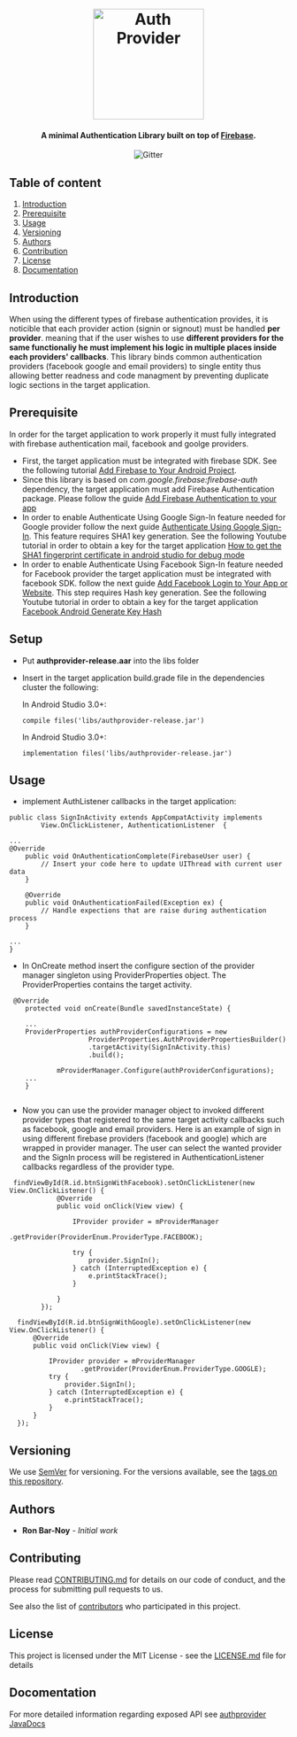 
<h1 align="center">
  <br>
  <img src="https://github.com/barnoy1/authprovider/wiki/images/logo.png" 
  alt="Auth Provider" width="200">
</h1>

<h4 align="center">A minimal Authentication Library built on 
top of <a href="https://firebase.google.com" target="_blank">Firebase</a>.</h4>

<p align="center">
  <img src="https://img.shields.io/badge/version-1.0-blue.svg"
           alt="Gitter">
</p>

## Table of content

1. [Introduction](#intro)
2. [Prerequisite](#pre)
3. [Usage](#usge)
4. [Versioning](#ver)
5. [Authors](#authors)
6. [Contribution](#contrib)
7. [License](#lic)
8. [Documentation](#docs)


## Introduction<a name="intro"></a>
When using the different types of firebase authentication provides, it is noticible that each provider action (signin or signout) must be handled **per provider**. meaning that if the user wishes to use **different providers for the same functionaliy he must implement his logic in multiple places inside each providers' callbacks**. This library binds common authentication providers (facebook google and email providers) to single entity thus allowing better readness and code managment by preventing duplicate logic sections in the target application.


## Prerequisite<a name="pre"></a>
In order for the target application to work properly it must fully integrated with firebase authentication mail, facebook and goolge providers.  
* First, the target application must be integrated with firebase SDK. See the following tutorial [Add Firebase to Your Android Project](https://firebase.google.com/docs/android/setup).
* Since this library is based on *com.google.firebase:firebase-auth* dependency, the target application must add Firebase Authentication package. Please follow the guide [Add Firebase Authentication to your app](https://firebase.google.com/docs/auth/android/start/)
*  In order to enable Authenticate Using Google Sign-In feature needed for Google provider follow the next guide [ Authenticate Using Google Sign-In](https://firebase.google.com/docs/auth/android/google-signin). This feature requires SHA1 key generation. See the following Youtube tutorial in order to obtain a key for the target application [How to get the SHA1 fingerprint certificate in android studio for debug mode](https://www.youtube.com/watch?v=aakXkUY6MYU) 
* In order to enable Authenticate Using Facebook Sign-In feature needed for Facebook provider the target application must be integrated  with facebook SDK. follow the next guide [Add Facebook Login to Your App or Website](https://developers.facebook.com/docs/facebook-login). This step requires Hash key generation. See the following Youtube tutorial in order to obtain a key for the target application [Facebook Android Generate Key Hash](https://stackoverflow.com/questions/5306009/facebook-android-generate-key-hash)

## Setup<a name="setup"></a>
* Put **authprovider-release.aar** into the libs folder
* Insert in the target application build.grade file in the dependencies cluster the following:
  
  In Android Studio 3.0+:
  ```
  compile files('libs/authprovider-release.jar')
  ```
  
  In Android Studio 3.0+:
  ```
  implementation files('libs/authprovider-release.jar')
  ```

## Usage<a name="usage"></a>
* implement AuthListener callbacks in the target application:

```
public class SignInActivity extends AppCompatActivity implements
        View.OnClickListener, AuthenticationListener  {
        
...
@Override
    public void OnAuthenticationComplete(FirebaseUser user) {
        // Insert your code here to update UIThread with current user data
    }

    @Override
    public void OnAuthenticationFailed(Exception ex) {
        // Handle expections that are raise during authentication process
    }

...
}
```

* In OnCreate method insert the configure section of the provider manager singleton using ProviderProperties object. The ProviderProperties contains the target activity.

```
 @Override
    protected void onCreate(Bundle savedInstanceState) {
     
    ...
    ProviderProperties authProviderConfigurations = new
                    ProviderProperties.AuthProviderPropertiesBuilder()
                    .targetActivity(SignInActivity.this)
                    .build();

            mProviderManager.Configure(authProviderConfigurations);
    ...
    }
    
```

* Now you can use the provider manager object to invoked different provider types that registered to the same target activity callbacks such as facebook, google and email providers. Here is an example of sign in using different firebase providers (facebook and google) which are wrapped in provider manager. The user can select the wanted provider and the SignIn process will be registered in AuthenticationListener callbacks regardless of the provider type. 

```
 findViewById(R.id.btnSignWithFacebook).setOnClickListener(new View.OnClickListener() {
            @Override
            public void onClick(View view) {

                IProvider provider = mProviderManager
                        .getProvider(ProviderEnum.ProviderType.FACEBOOK);

                try {
                    provider.SignIn();
                } catch (InterruptedException e) {
                    e.printStackTrace();
                }

            }
        });

  findViewById(R.id.btnSignWithGoogle).setOnClickListener(new View.OnClickListener() {
      @Override
      public void onClick(View view) {

          IProvider provider = mProviderManager
                  .getProvider(ProviderEnum.ProviderType.GOOGLE);
          try {
              provider.SignIn();
          } catch (InterruptedException e) {
              e.printStackTrace();
          }
      }
  });
```


## Versioning<a name="ver"></a>

We use [SemVer](http://semver.org/) for versioning. For the versions available, see the [tags on this repository](https://github.com/barnoy1/authprovider/releases). 


## Authors<a name="authors"></a>

* **Ron Bar-Noy** - *Initial work* 


## Contributing<a name="contrib"></a>

Please read [CONTRIBUTING.md](https://gist.github.com/PurpleBooth/b24679402957c63ec426) for details on our code of conduct, and the process for submitting pull requests to us.

See also the list of [contributors](https://github.com/your/project/contributors) who participated in this project.


## License<a name="lic"></a>

This project is licensed under the MIT License - see the [LICENSE.md](LICENSE.md) file for details


## Docomentation<a name="docs"></a>

For more detailed information regarding exposed API see [authprovider JavaDocs](http://htmlpreview.github.io/?https://github.com/barnoy1/authprovider/blob/master/docs/index.html)
